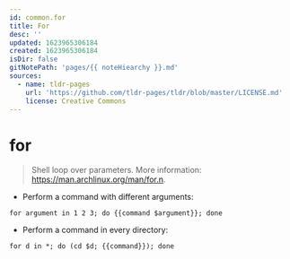 ```yaml
---
id: common.for
title: For
desc: ''
updated: 1623965306184
created: 1623965306184
isDir: false
gitNotePath: 'pages/{{ noteHiearchy }}.md'
sources:
  - name: tldr-pages
    url: 'https://github.com/tldr-pages/tldr/blob/master/LICENSE.md'
    license: Creative Commons
---
```

# for

> Shell loop over parameters.
> More information: <https://man.archlinux.org/man/for.n>.

- Perform a command with different arguments:

`for argument in 1 2 3; do {{command $argument}}; done`

- Perform a command in every directory:

`for d in *; do (cd $d; {{command}}); done`

